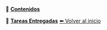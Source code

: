 📖 [**Contenidos**](Contenidos.md)

📑 [**Tareas Entregadas**](TareasEntregadas.md)
[⬅️ Volver al inicio](LÉAME.md)
